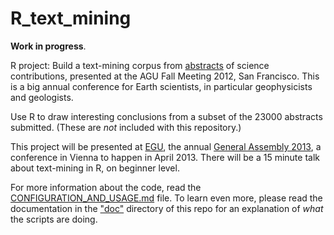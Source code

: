 R_text_mining
=============

**Work in progress**.

R project: Build a text-mining corpus from [abstracts][0] of science contributions, 
presented at the AGU Fall Meeting 2012, San Francisco. 
This is a big annual conference for Earth scientists, in particular geophysicists and geologists.

Use R to draw interesting conclusions from a subset of the 23000 abstracts submitted. (These are *not* included with this repository.)



This project will be presented at [EGU][2], the annual [General Assembly 2013][1], a conference in Vienna to happen in April 2013. 
There will be a 15 minute talk about text-mining in R, on beginner level.

For more information about the code, read the [CONFIGURATION_AND_USAGE.md](CONFIGURATION_AND_USAGE.md) file.
To learn even more, please read the documentation in the ["doc"](doc) directory of this repo for an explanation of  *what* the scripts are doing.


[0]: http://agu-fm12.abstractcentral.com/planner.jsp
[1]: http://www.egu2013.eu/
[2]: http://www.egu.eu/

